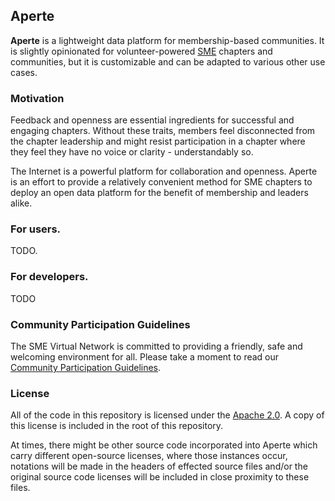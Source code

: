## Aperte

**Aperte** is a lightweight data platform for membership-based communities.
It is slightly opinionated for volunteer-powered [SME](http://www.sme.org/)
chapters and communities, but it is customizable and can be adapted to various
other use cases.

### Motivation

Feedback and openness are essential ingredients for successful and engaging chapters.
Without these traits, members feel disconnected from the chapter leadership and
might resist participation in a chapter where they feel they have no voice
or clarity - understandably so.

The Internet is a powerful platform for collaboration and openness. Aperte is
an effort to provide a relatively convenient method for SME chapters to deploy an
open data platform for the benefit of membership and leaders alike.

### For users.

TODO.

### For developers.

TODO

### Community Participation Guidelines

The SME Virtual Network is committed to providing a friendly, safe and welcoming
environment for all. Please take a moment to read our
<a href="https://github.com/smevirtual/community-guidelines/blob/master/README.md">Community Participation Guidelines</a>.

### License

All of the code in this repository is licensed under the
[Apache 2.0](https://choosealicense.com/licenses/apache-2.0/). A copy of this license
is included in the root of this repository.

At times, there might be other source code incorporated into Aperte which carry
different open-source licenses, where those instances occur, notations will be
made in the headers of effected source files and/or the original source code
licenses will be included in close proximity to these files.

